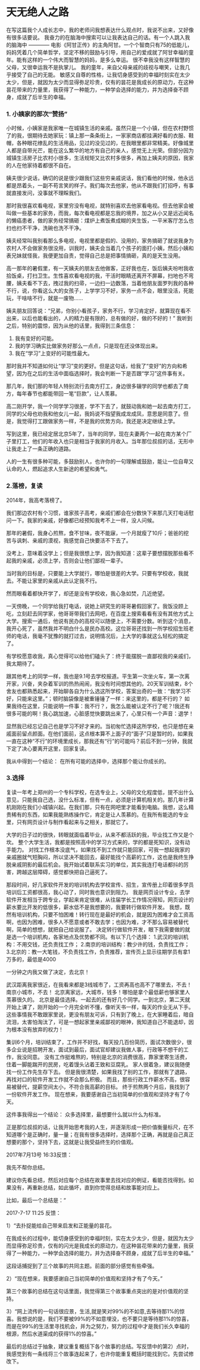 # 天无绝人之路

在写这篇我个人成长志中，我的老师问我想表达什么观点时，我说不出来，又好像有很多话要说。
我奋力的在脑海中搜索可以让我表达自己的话。有一个人跳入我的脑海中 ———— 电影《阿甘正传》的主角阿甘。一个个智商只有75的低能儿，妈妈凭着几个简单哲学，坚定不移的鼓励与引导，用自己的爱成就了阿甘幸福的童年。能有这样的一个伟大而智慧的妈妈，是多么幸运。
很不幸我没有这样智慧的父母，又很幸运我不是执掌儿。
我的童年，来自父母亲戚的歧视与嘲笑，让我几乎接受了自己的无能。
敏感又自尊的性格，让我切身感受到的幸福时刻实在太少太少，但是，就因为太少而显得弥足珍贵，仅有的昙花是我成长的原动力，在这种昙花带来的力量里，我获得了一种能力，一种学会选择的能力，并为选择奋不顾身，成就了后半生的幸福。

### 1. 小姨家的那次“赞扬”


小时候，小姨家是我家唯一在城镇生活的亲戚。虽然只是一个小镇，但在农村野惯了的我，很期待去她家玩：镇上那一条条街上，一家家商店都挂满好看的衣服、鞋帽，各种眼花缭乱的生活用品，见过的没见过的，在我眼里都非常精美。好像城里人都是自带光芒，能在这么繁华的地方有自己的亲人，感觉无上光荣。但部分因为城镇生活房子比农村小很多，生活规矩又比农村多很多，再加上姨夫的原因，我家的人在他家待着都很不自在。

姨夫很少说话，确切的说是很少跟我们这些穷亲戚说话，我们看他的时候，他永远都是昂着头，一副不苟言笑的样子。我们每次去他家，他从不跟我们打招呼，有事就直接发问，没事就不理睬我们。

那时我很喜欢看电视，家里穷没有电视，就特别喜欢去他家看电视。但去他家会被叫做一些基本的家务，而我，每次看电视都是忘我的境界，加之从小又是远近闻名的懒癌患者，做的家务经常搞砸：煤炉上煮饭煮成糊的夹生饭，一平米客厅怎么也扫也扫不干净，洗碗也洗不干净。

姨夫经常叫我别看那么多电视，电视里都是假的、没用的，家务搞砸了就说我身为农村人不会做家务很没用，训我时，姨夫会当着几个孩子的面打小姨，然后小姨和表兄妹就怪我，我便更加自责，觉得自己总是把事情搞砸，真的是天生没用。

高一那年的暑假里，有一天姨夫的朋友去他做客，正好我也在，饭后姨夫吩咐我收拾饭桌，打扫卫生。生性喜欢看电视的我，干活时眼睛还离开不屏幕，扫地也不弯腰，姨夫看不下去，拽过我的扫帚，一边扫一边数落，当着他朋友面罗列我的各种不行，说，你看这么大的女孩子，上学学习不好，家务一点不会，眼里没活，死能玩，干啥啥不行，就是一废物......

姨夫朋友回答说：“兄弟，你别小看孩子，家务不行，学习肯定好，就算现在看不出来，以后也能看出的，人的精力是有限的，总有做的好，做的不好的！” 我听到之后，特别的震惊，因为从他的话里，我得到三条信息：

1. 我有变好的可能。
2. 我的学习确实比做家务好那么一点点，只是现在还没体现出来。
3. 我在“学习”上变好的可能性最大。

那时我并不知道如何让“学习”变的更好。但是这句话，给我了“变好”的方向和希望，因为在之后的生活中面临选择时，我会判断一下是否跟“学习”这件事有关。

那几年，我们那的年轻人特别流行去南方打工，身边很多辍学的同学也都去了南方，每年春节也都能带回一笔“巨款”，让人羡慕。

高二刚开学，我一个同学学习很差，学不下去了，就鼓动我和她一起去南方打工，同学的父母也劝我和他女儿一起，我妈说不指望我成龙成凤，意思是同意了。但是，我觉得打工跟做家务一样，不是我的优势方向，我还是决定继续上学。

写到这里，我已经定居北京5年了，当年的同学，现在夫妻两个一起在南方某个厂子里打工，他们的年收入也只是相当于我家的月收入。当年那位叔叔的话，无形中让我走上了一条正确的道路。

人的一生有很多种可能，多鼓励别人，也许你的一句理解或鼓励，能让一位自卑又认命的人，燃起追求人生新途的希望和勇气。



### 2.落榜，复读

2014年，我高考落榜了。

我们那边农村有个习惯，谁家孩子高考，亲戚们都会在分数快下来那几天打电话慰问一下。我家的亲戚，好像都已经预知我考不上一样，没人问候。

那年的暑假，我身心煎熬，食不甘味，夜不能寐，一个月就瘦了10斤；爸爸的挖苦与讽刺、亲戚的漠视，我感觉自己快要活不下去了。

没考上，意味着没学上；但是我很想上学，因为我知道：这辈子要想摆脱那些看不起我的亲戚，必须上学，否则会让他们鄙视一辈子。

当时我的目标是，只要能上大学就行，哪怕是很差的大学。只要有学校收，我就去。不能让家里的亲戚从此认定我不行。

然而眼看着都快开学了，却还是没有学校收，我心急如焚，几近绝望。

一天傍晚，一个同学给我打电话，说她上研究生的哥哥暑假回家了。我饭没顾上吃，立刻赶去同学家，他哥哥带我们去网吧，在百度上搜索看看有没有其他方式上大学。搜索一通后，他说有民办的高校可以随便上，不需要分数。听到这个消息，我开心死了，虽然我并不明白什么是民办高校。这位哥哥还找到一所学校招生班老师的电话，我毫不犹豫的就打过去，说明情况后，上大学的事就这么轻松的搞定了。

有学校愿意收我，真心觉得可以给他们磕头了：终于能摆脱一直鄙视我的亲戚们，我太期待了。

跟其他考上的同学一样，我也是9.1号去学校报道。平生第一次坐火车，第一次离开家，兴奋，夹杂着军训的热热闹闹，我没有时间想其他的。20天军训结束，8个舍友也都熟悉起来，开始聊各自为什么选这所学校，答案出奇的一致：“我学习不好，只能来这里。”；顿时脑袋像是被重锤锤了一样：来这里的，都是不行的？ 如果我待在这里，只能说明一件事：我不行？，我怎么能被认定不行了呢？!我还有很多可能的啊！我心跳加速，心脏感觉快要跳出来了，心里只有一个声音：退学！

显然我已经忘记自己也是学习不好才来的。当初匆忙选择这所学校，也只是想在亲戚面前留点颜面。在他们面前，这点根本算不上面子的“面子”只是暂时的，如果我一直在这种“不行”的环境里成长，那我还有“行”的可能吗？前后不到一分钟，我就下定了决心要离开这里，回家复读。

我从中得到一个结论：
 在所有可能的选择中，选择那个能让你成长的。

### 3.选择

复读一年考上郑州的一个专科学校，在选专业上，父母的文化程度低，提不出什么意见，只能我自己选，没什么标准，但有一点，必须是计算机相关的。那几年计算机刚刚在我们小城镇兴起。在我们那，只有在网吧里才能看到电脑。我想，这么精贵稀有的东西，如果我能熟练操作它，肯定是让人羡慕的。在我所有能选的专业里，只有网页设计与制作看起来与之相关，那就它了。

大学的日子过的很快，转眼就面临着毕业，从来不都活跃的我，毕业找工作又是个坎。
整个大学生活，我都是按照高中的学习方式来的，学的都是死知识，没有动手能力。
对找工作根本没底气，如果找不到工作就只能回家，可我一想起我家的亲戚圈就气短胸闷，所以坚决不能回去，最好能找个高薪的工作，这也是我终生挣脱亲戚阴影的最后机会。我开始试着联系实习的单位，其实我连打电话都抖的厉害，跨越这层障碍，感觉都快把自己逼死了。

那段时间，好几家软件开发的培训机构去学校宣传、招生，宣传册上印着很多学员培训后工资都很高，我心动了，同时我也意识到阻力。
我是网页设计专业，去学软件开发相当于跨专业，学起来肯定很难，从往届学长工作情况得知，网页设计的薪水要比开发的低很多，薪水低不是我想要的，我要转行做软件开发。
我想，既然有培训机构，只要不怕困难！转行现在是最好的机会，就是因为困难才会工资高啊，也因为困难，很多人不愿意或者不敢去学；也因为难，才不那么容易被替代啊，简单的想想，就把自己给说服了。
决定转行做软件开发，眼下我需要做的就是选一个培训机构，各家地点及优势都不同。有以下几个选择：
1.武汉的培训机构：不用交钱，还负责找工作；
2.南京的培训结构：教少许的钱，负责找工作；
3.北京的：教一大笔钱，不负责找工作，负责推荐，宣传页上显示往期学员有拿1万多的，最低是4000

一分钟之内我又做了决定，去北京！

武汉距离我家很近，在我看来都是3线城市了，工资再高也高不了哪里去，不去！
南京小城市，不去！
北京离家远，大城市，钱多！哪怕是拿个最低薪也够家里人羡慕很久的。
北京是最佳选择。一起去的还有好几个同学。一到北京，第二天就开始上课了，刚开始的一个月完全听不懂，像听天书一样，每天的作业无从下手。这些事情我不敢跟家里说，更没有朋友可诉，只有到了晚上，在大家睡着后，暗自流泪，太害怕淘汰了，可是一想起家里亲戚鄙视的眼神，我知道自己不能退却，因为根本没有放弃的权力！

集训6个月，培训结束了，工作并不好找，每天投几百份简历，面试次数很少，很多企业说是招聘开发，面试到最后，面试官却建议我做人事，行政等不想干的工作，我没同意。
没有工作挺难熬的，特别是北京的消费很高，靠家里寄生活费，住着一脚能踹开的民房，吃着馒头沾着王致和豆腐乳。
家人很着急，建议我随便找一份工作先生存下去。
但是我很清楚，如果我找了别的工作，那就有了退路，再找对口的软件开发工作就不会那么积极。
而且，那些行政工作薪水不高，很容易被替代，提薪空间太小，不符合我高薪的目标。
终于煎熬两个月后，我找到了一份软件开发工作。
现在想来，我要感谢自己当初简单的价值观和坚持才有了今天。

这件事我得出一个结论：
 众多选择里，最想要什么就以什么为标准。

正是那位叔叔的话，让我开始思考我的人生，并逐渐形成一把价值衡量标尺，在不知道哪个是正确时，量一量；在我有很多选择时，选择那个正确，再就是自己真正想要的那个，坚持下去，这就是让我受益终生的价值观。



2017年7月13号 16:33反馈：

我先不帮你总结。

建议你先看总结，然后对应每个总结在故事里去找对应的例证，看能否找得到。如果没有，再重新总结，如此循坏，直到你觉得总结和故事能对应上。

比如，最后一个总结是：“

2017-7-17 11:25 反馈：

1）“去扑捉能给自己带来启发和正能量的昙花。

在我成长的过程中，能切身感受到的幸福时刻，实在太少太少，但是，就因为太少而显得弥足珍贵，仅有的闪光是我成长的原动力，在这种昙花带来的力量里，我获得了一种能力，一种学会选择的能力，并为选择奋不顾身，成就了后半生的幸福。”

这段话捕捉到了三个故事的共同主题。前面的部分感觉有些牵强。

2）“现在想来，我要感谢自己当初简单的价值观和坚持才有了今天。”

第三个故事的总结在这句话里面，我觉得第三个故事重点突出的是对价值观的坚持。

3）“网上流传的一句话很应景，生活,就是笑对99%的不如意,去等待那1%的惊喜。我想说的是，我们不要被99%的不如意埋没，也不要只是等待那1%的惊喜，而是在99%的生活里寻找机会，并为之努力，努力的过程中才是我们长久幸福的根源，然后水道渠成的获得1%的惊喜。”

最后的总结过于抽象，建议重复概括下各个故事的总结。写反馈中的第2）点时，我感觉到有一条线将三个故事连起来了，也许你能重复概括时能找到它。先尝试修改下。
